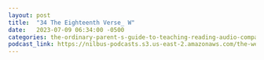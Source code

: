 ```yaml
---
layout: post
title:  "34 The Eighteenth Verse_ W"
date:   2023-07-09 06:34:00 -0500
categories: the-ordinary-parent-s-guide-to-teaching-reading-audio-companion-to-lessons-1-26
podcast_link: https://nilbus-podcasts.s3.us-east-2.amazonaws.com/the-well-trained-mind/The%20Ordinary%20Parent's%20Guide%20to%20Teaching%20Reading,%20audio%20companion%20to%20Lessons%201-26/34%20The%20Eighteenth%20Verse_%20W.mp3
---
```

